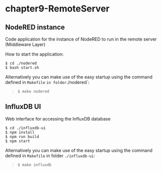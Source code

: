 # chapter9-RemoteServer

## NodeRED instance
Code application for the instance of NodeRED to run in the remote server (Middleware Layer)

How to start the application:
```
$ cd ./nodered
$ bash start.sh
```
Alternatively you can make use of the easy startup using the command defined in `Makefile` ` in folder `./nodered`:
>`$ make nodered`

## InfluxDB UI
Web interface for accessing the InfluxDB database
```
$ cd ./influxdb-ui
$ npm install
$ npm run build
$ npm start
```
Alternatively you can make use of the easy startup using the command defined in `Makefile` in folder `./influxdb-ui`:
>`$ make influxdb`